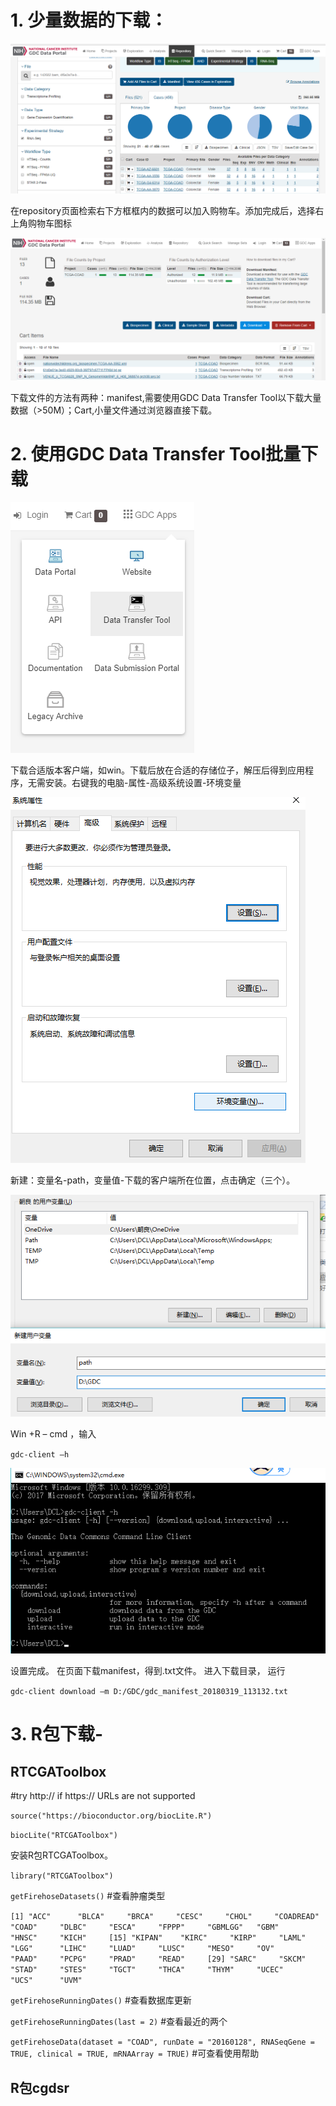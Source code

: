 # 1.	少量数据的下载：

![](https://github.com/CLDIAO/about_TCGA/blob/master/photos/0319001.png)
 
在repository页面检索右下方框框内的数据可以加入购物车。添加完成后，选择右上角购物车图标

![](https://github.com/CLDIAO/about_TCGA/blob/master/photos/0319002.png)
 
下载文件的方法有两种：manifest,需要使用GDC Data Transfer Tool以下载大量数据（>50M）；Cart,小量文件通过浏览器直接下载。

# 2.	使用GDC Data Transfer Tool批量下载

![](https://github.com/CLDIAO/about_TCGA/blob/master/photos/0319003.png)

 下载合适版本客户端，如win。下载后放在合适的存储位子，解压后得到应用程序，无需安装。右键我的电脑-属性-高级系统设置-环境变量
 
 ![](https://github.com/CLDIAO/about_TCGA/blob/master/photos/0319004.png)
 
新建：变量名-path，变量值-下载的客户端所在位置，点击确定（三个）。

![](https://github.com/CLDIAO/about_TCGA/blob/master/photos/0319005.png)
 
Win +R – cmd ，输入

`gdc-client –h`

![](https://github.com/CLDIAO/about_TCGA/blob/master/photos/0319006.png)

设置完成。
在页面下载manifest，得到.txt文件。
进入下载目录，
运行

`gdc-client download –m D:/GDC/gdc_manifest_20180319_113132.txt`

# 3.	R包下载-

## RTCGAToolbox

#try http:// if https:// URLs are not supported
 
`source("https://bioconductor.org/biocLite.R")`

`biocLite("RTCGAToolbox")`

安装R包RTCGAToolbox。

`library("RTCGAToolbox")`

`getFirehoseDatasets()`
#查看肿瘤类型

` [1] "ACC"      "BLCA"     "BRCA"     "CESC"     "CHOL"     "COADREAD" "COAD"     "DLBC"     "ESCA"     "FPPP"     "GBMLGG"   "GBM"      "HNSC"     "KICH"    
[15] "KIPAN"    "KIRC"     "KIRP"     "LAML"     "LGG"      "LIHC"     "LUAD"     "LUSC"     "MESO"     "OV"       "PAAD"     "PCPG"     "PRAD"     "READ"    
[29] "SARC"     "SKCM"     "STAD"     "STES"     "TGCT"     "THCA"     "THYM"     "UCEC"     "UCS"      "UVM"  `   

`getFirehoseRunningDates()`
#查看数据库更新

`getFirehoseRunningDates(last = 2)`
#查看最近的两个

`getFirehoseData(dataset = "COAD", runDate = "20160128", RNASeqGene = TRUE, clinical = TRUE, mRNAArray = TRUE)`
#可查看使用帮助

## R包cgdsr



